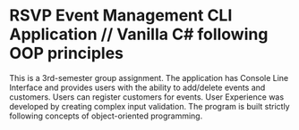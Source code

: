 # RSVP Event Management CLI Application // Vanilla C# following OOP principles
This is a 3rd-semester group assignment. The application has Console Line Interface and provides users with the ability to add/delete events and customers. Users can register customers for events. User Experience was developed by creating complex input validation. The program is built strictly following concepts of object-oriented programming.